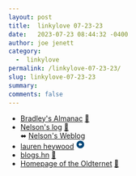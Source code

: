 ```yaml
---
layout: post
title:  linkylove 07-23-23
date:   2023-07-23 08:44:32 -0400
author: joe jenett
category:
  -  linkylove
permalink: /linkylove-07-23-23/
slug: linkylove-07-23-23
summary: 
comments: false
---
```

<ul class="linkylove">
	<li><a title="Bradley's Almanac" href="http://www.bradleysalmanac.com/">Bradley's Almanac</a> <a href="https://pinboard.in/u:sdellis">📌</a></li>
	<li><a title="Nelson's log" href="https://nelsonslog.wordpress.com/">Nelson's log</a> <a href="https://pinboard.in/u:solari">📌</a><br>⬌ <a title="Some Bits: Nelson's weblog" href="https://www.somebits.com/weblog/">Nelson's Weblog</a></li>
	<li><a title="lauren heywood" href="https://laurenheywood.com/">lauren heywood</a> <a class="normaltext" title="source" href="https://social.ds106.us/@johnjohnston"><img src="/images/left-arrow.png" alt="" width="18"></a></li>
	<li><a title="a directory of tech sites" href="https://blogs.hn/">blogs.hn</a> <a href="https://pinboard.in/u:cothrun">📌</a></li>
	<li><a title="Homepage of the Oldternet" href="https://www.geocities.ws/oldternet/">Homepage of the Oldternet</a> <a href="https://pinboard.in/u:tdjones">📌</a></li>
</ul>

<a href="https://brid.gy/publish/mastodon"></a>